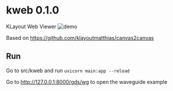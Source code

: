 # kweb 0.1.0

KLayout Web Viewer ![demo](https://i.imgur.com/HPvePvX.png)

Based on https://github.com/klayoutmatthias/canvas2canvas

## Run

Go to src/kweb and run
`uvicorn main:app --reload`

Go to http://127.0.0.1:8000/gds/wg to open the waveguide example
